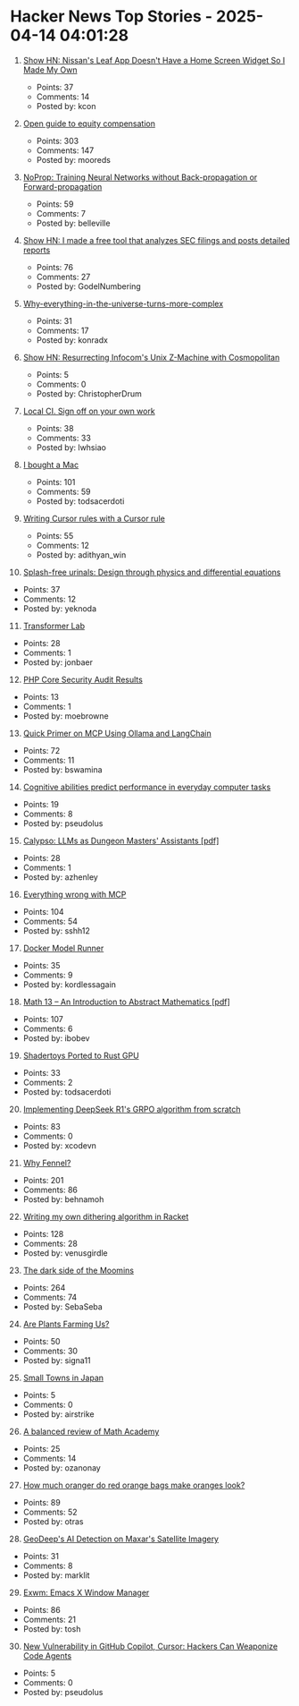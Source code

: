 # Hacker News Top Stories - 2025-04-14 04:01:28

1. [Show HN: Nissan's Leaf App Doesn't Have a Home Screen Widget So I Made My Own](https://kevintechnology.com/posts/leaf-widget/)
   - Points: 37
   - Comments: 14
   - Posted by: kcon

2. [Open guide to equity compensation](https://github.com/jlevy/og-equity-compensation)
   - Points: 303
   - Comments: 147
   - Posted by: mooreds

3. [NoProp: Training Neural Networks without Back-propagation or Forward-propagation](https://arxiv.org/abs/2503.24322)
   - Points: 59
   - Comments: 7
   - Posted by: belleville

4. [Show HN: I made a free tool that analyzes SEC filings and posts detailed reports](https://www.signalbloom.ai/news/)
   - Points: 76
   - Comments: 27
   - Posted by: GodelNumbering

5. [Why-everything-in-the-universe-turns-more-complex](https://www.quantamagazine.org/why-everything-in-the-universe-turns-more-complex-20250402/)
   - Points: 31
   - Comments: 17
   - Posted by: konradx

6. [Show HN: Resurrecting Infocom's Unix Z-Machine with Cosmopolitan](https://christopherdrum.github.io/posts/2025/04/porting-infocom-with-cosmo)
   - Points: 5
   - Comments: 0
   - Posted by: ChristopherDrum

7. [Local CI. Sign off on your own work](https://github.com/basecamp/gh-signoff)
   - Points: 38
   - Comments: 33
   - Posted by: lwhsiao

8. [I bought a Mac](https://loganius.org/2025/04/i-bought-a-mac/)
   - Points: 101
   - Comments: 59
   - Posted by: todsacerdoti

9. [Writing Cursor rules with a Cursor rule](https://www.adithyan.io/blog/writing-cursor-rules-with-a-cursor-rule)
   - Points: 55
   - Comments: 12
   - Posted by: adithyan_win

10. [Splash-free urinals: Design through physics and differential equations](https://academic.oup.com/pnasnexus/article/4/4/pgaf087/8098745?login=false)
   - Points: 37
   - Comments: 12
   - Posted by: yeknoda

11. [Transformer Lab](https://transformerlab.ai/)
   - Points: 28
   - Comments: 1
   - Posted by: jonbaer

12. [PHP Core Security Audit Results](https://thephp.foundation/blog/2025/04/10/php-core-security-audit-results/)
   - Points: 13
   - Comments: 1
   - Posted by: moebrowne

13. [Quick Primer on MCP Using Ollama and LangChain](https://www.polarsparc.com/xhtml/MCP.html)
   - Points: 72
   - Comments: 11
   - Posted by: bswamina

14. [Cognitive abilities predict performance in everyday computer tasks](https://www.sciencedirect.com/science/article/pii/S107158192400137X)
   - Points: 19
   - Comments: 8
   - Posted by: pseudolus

15. [Calypso: LLMs as Dungeon Masters' Assistants [pdf]](https://andrewhead.info/assets/pdf/calypso.pdf)
   - Points: 28
   - Comments: 1
   - Posted by: azhenley

16. [Everything wrong with MCP](https://blog.sshh.io/p/everything-wrong-with-mcp)
   - Points: 104
   - Comments: 54
   - Posted by: sshh12

17. [Docker Model Runner](https://www.docker.com/blog/introducing-docker-model-runner/)
   - Points: 35
   - Comments: 9
   - Posted by: kordlessagain

18. [Math 13 – An Introduction to Abstract Mathematics [pdf]](https://www.math.uci.edu/~ndonalds/math13/notes.pdf)
   - Points: 107
   - Comments: 6
   - Posted by: ibobev

19. [Shadertoys Ported to Rust GPU](https://rust-gpu.github.io/blog/2025/04/10/shadertoys/)
   - Points: 33
   - Comments: 2
   - Posted by: todsacerdoti

20. [Implementing DeepSeek R1's GRPO algorithm from scratch](https://github.com/policy-gradient/GRPO-Zero)
   - Points: 83
   - Comments: 0
   - Posted by: xcodevn

21. [Why Fennel?](https://fennel-lang.org/rationale)
   - Points: 201
   - Comments: 86
   - Posted by: behnamoh

22. [Writing my own dithering algorithm in Racket](https://amanvir.com/blog/writing-my-own-dithering-algorithm-in-racket)
   - Points: 128
   - Comments: 28
   - Posted by: venusgirdle

23. [The dark side of the Moomins](https://www.newstatesman.com/culture/books/2025/04/dark-side-of-the-moomins-tove-jansson)
   - Points: 264
   - Comments: 74
   - Posted by: SebaSeba

24. [Are Plants Farming Us?](https://inleo.io/@gentleshaid/are-plants-farming-us-a-thoughtful-look-at-natures-silent-masters-jx9)
   - Points: 50
   - Comments: 30
   - Posted by: signa11

25. [Small Towns in Japan](https://japanstartshere.com/2020/04/06/small-towns-in-japan/)
   - Points: 5
   - Comments: 0
   - Posted by: airstrike

26. [A balanced review of Math Academy](https://newsletter.ozwrites.com/p/a-balanced-review-of-math-academy)
   - Points: 25
   - Comments: 14
   - Posted by: ozanonay

27. [How much oranger do red orange bags make oranges look?](https://alexanderell.is/posts/orange/)
   - Points: 89
   - Comments: 52
   - Posted by: otras

28. [GeoDeep's AI Detection on Maxar's Satellite Imagery](https://tech.marksblogg.com/geodeep-maxar-ai-detection.html)
   - Points: 31
   - Comments: 8
   - Posted by: marklit

29. [Exwm: Emacs X Window Manager](https://github.com/emacs-exwm/exwm)
   - Points: 86
   - Comments: 21
   - Posted by: tosh

30. [New Vulnerability in GitHub Copilot, Cursor: Hackers Can Weaponize Code Agents](https://www.pillar.security/blog/new-vulnerability-in-github-copilot-and-cursor-how-hackers-can-weaponize-code-agents)
   - Points: 5
   - Comments: 0
   - Posted by: pseudolus

